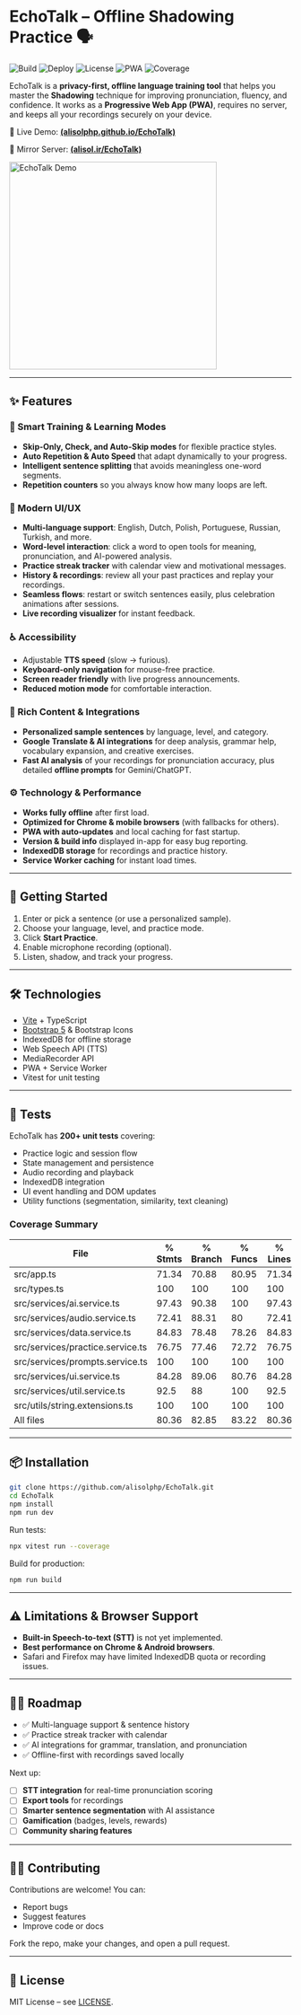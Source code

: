 # EchoTalk – Offline Shadowing Practice 🗣️

![Build](https://img.shields.io/github/actions/workflow/status/alisolphp/EchoTalk/.github/workflows/deploy.yml?branch=main&label=build&logo=github)
![Deploy](https://img.shields.io/github/deployments/alisolphp/EchoTalk/github-pages?label=pages&logo=githubpages)
![License](https://img.shields.io/github/license/alisolphp/EchoTalk)
![PWA](https://img.shields.io/badge/PWA-ready-green)
![Coverage](https://img.shields.io/badge/coverage-80.36%25-green) <!-- COVERAGE_BADGE_LINE -->

EchoTalk is a **privacy-first, offline language training tool** that helps you master the **Shadowing** technique for improving pronunciation, fluency, and confidence. It works as a **Progressive Web App (PWA)**, requires no server, and keeps all your recordings securely on your device.

🔗 Live Demo: [**(alisolphp.github.io/EchoTalk)**](https://alisolphp.github.io/EchoTalk/)

🔗 Mirror Server: [**(alisol.ir/EchoTalk)**](https://alisol.ir/EchoTalk/)

<img src="public/screenshots/echotalk-screenshots.gif" width="370" alt="EchoTalk Demo">

---

## ✨ Features

### 🧠 Smart Training & Learning Modes

* **Skip-Only, Check, and Auto-Skip modes** for flexible practice styles.
* **Auto Repetition & Auto Speed** that adapt dynamically to your progress.
* **Intelligent sentence splitting** that avoids meaningless one-word segments.
* **Repetition counters** so you always know how many loops are left.

### 🎨 Modern UI/UX

* **Multi-language support**: English, Dutch, Polish, Portuguese, Russian, Turkish, and more.
* **Word-level interaction**: click a word to open tools for meaning, pronunciation, and AI-powered analysis.
* **Practice streak tracker** with calendar view and motivational messages.
* **History & recordings**: review all your past practices and replay your recordings.
* **Seamless flows**: restart or switch sentences easily, plus celebration animations after sessions.
* **Live recording visualizer** for instant feedback.

### ♿ Accessibility

* Adjustable **TTS speed** (slow → furious).
* **Keyboard-only navigation** for mouse-free practice.
* **Screen reader friendly** with live progress announcements.
* **Reduced motion mode** for comfortable interaction.

### 📝 Rich Content & Integrations

* **Personalized sample sentences** by language, level, and category.
* **Google Translate & AI integrations** for deep analysis, grammar help, vocabulary expansion, and creative exercises.
* **Fast AI analysis** of your recordings for pronunciation accuracy, plus detailed **offline prompts** for Gemini/ChatGPT.

### ⚙️ Technology & Performance

* **Works fully offline** after first load.
* **Optimized for Chrome & mobile browsers** (with fallbacks for others).
* **PWA with auto-updates** and local caching for fast startup.
* **Version & build info** displayed in-app for easy bug reporting.
* **IndexedDB storage** for recordings and practice history.
* **Service Worker caching** for instant load times.

---

## 🚀 Getting Started

1. Enter or pick a sentence (or use a personalized sample).
2. Choose your language, level, and practice mode.
3. Click **Start Practice**.
4. Enable microphone recording (optional).
5. Listen, shadow, and track your progress.

---

## 🛠️ Technologies

* [Vite](https://vitejs.dev/) + TypeScript
* [Bootstrap 5](https://getbootstrap.com/) & Bootstrap Icons
* IndexedDB for offline storage
* Web Speech API (TTS)
* MediaRecorder API
* PWA + Service Worker
* Vitest for unit testing

---

## 🧪 Tests

EchoTalk has **200+ unit tests** covering:

* Practice logic and session flow
* State management and persistence
* Audio recording and playback
* IndexedDB integration
* UI event handling and DOM updates
* Utility functions (segmentation, similarity, text cleaning)


### Coverage Summary
<!-- COVERAGE_TABLE_START -->
| File | % Stmts | % Branch | % Funcs | % Lines |
| ---- | ------- | -------- | ------- | ------- |
| src/app.ts | 71.34 | 70.88 | 80.95 | 71.34 |
| src/types.ts | 100 | 100 | 100 | 100 |
| src/services/ai.service.ts | 97.43 | 90.38 | 100 | 97.43 |
| src/services/audio.service.ts | 72.41 | 88.31 | 80 | 72.41 |
| src/services/data.service.ts | 84.83 | 78.48 | 78.26 | 84.83 |
| src/services/practice.service.ts | 76.75 | 77.46 | 72.72 | 76.75 |
| src/services/prompts.service.ts | 100 | 100 | 100 | 100 |
| src/services/ui.service.ts | 84.28 | 89.06 | 80.76 | 84.28 |
| src/services/util.service.ts | 92.5 | 88 | 100 | 92.5 |
| src/utils/string.extensions.ts | 100 | 100 | 100 | 100 |
| All files | 80.36 | 82.85 | 83.22 | 80.36 |
<!-- COVERAGE_TABLE_END -->

---

## 📦 Installation

```bash
git clone https://github.com/alisolphp/EchoTalk.git
cd EchoTalk
npm install
npm run dev
```

Run tests:

```bash
npx vitest run --coverage
```

Build for production:

```bash
npm run build
```

---

## ⚠️ Limitations & Browser Support

* **Built-in Speech-to-text (STT)** is not yet implemented.
* **Best performance on Chrome & Android browsers**.
* Safari and Firefox may have limited IndexedDB quota or recording issues.

---

## 🧑‍🔧 Roadmap

* ✅ Multi-language support & sentence history
* ✅ Practice streak tracker with calendar
* ✅ AI integrations for grammar, translation, and pronunciation
* ✅ Offline-first with recordings saved locally

Next up:

* [ ] **STT integration** for real-time pronunciation scoring
* [ ] **Export tools** for recordings
* [ ] **Smarter sentence segmentation** with AI assistance
* [ ] **Gamification** (badges, levels, rewards)
* [ ] **Community sharing features**

---

## 🧑‍💻 Contributing

Contributions are welcome! You can:

* Report bugs
* Suggest features
* Improve code or docs

Fork the repo, make your changes, and open a pull request.

---

## 📄 License

MIT License – see [LICENSE](./LICENSE).
